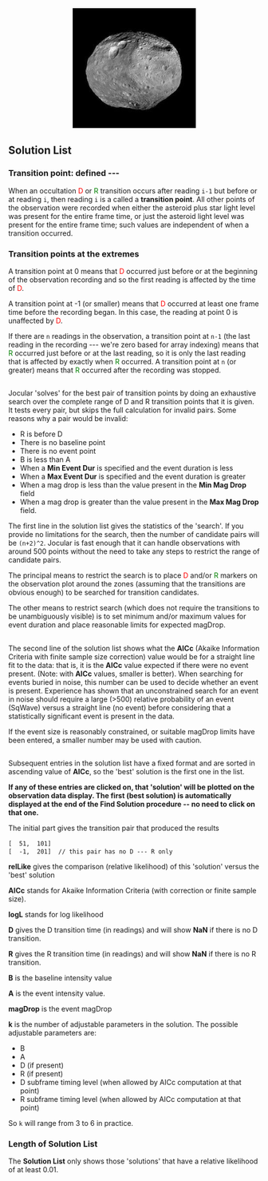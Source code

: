 

<center><img src="Vesta.jpg"></center>

## Solution List

### Transition point:  defined ---

When an occultation <font color="red">D</font> or <font color="green">R</font> transition occurs after reading `i-1` but before or at reading `i`, then reading `i` is a called a **transition point**.  All other points of the observation were recorded when either the asteroid plus star light level was present for the entire frame time, or just the asteroid light level was present for the entire frame time; such values are independent of when a transition occurred.

### Transition points at the extremes

A transition point at 0 means that <font color="red">D</font> occurred just before or at the beginning of the observation recording and so the first reading is affected by the time of <font color="red">D</font>.

A transition point at -1 (or smaller) means that <font color="red">D</font> occurred at least one frame time before the recording began.  In this case, the reading at point 0 is unaffected by <font color="red">D</font>.

If there are `n` readings in the observation, a transition point at `n-1` (the last reading in the recording --- we're zero based for array indexing) means that <font color="green">R</font> occurred just before or at the last reading, so it is only the last reading that is affected by exactly when <font color="green">R</font> occurred. A transition point at `n` (or greater) means that <font color="green">R</font> occurred after the recording was stopped.

## 

Jocular 'solves' for the best pair of transition points by doing an exhaustive search over the complete range of D and R transition points that it is given. It tests every pair, but skips the full calculation for invalid pairs.  Some reasons why a pair would be invalid:

* R is before D
* There is no baseline point
* There is no event point
* B is less than A
* When a **Min Event Dur** is specified and the event duration is less
* When a **Max Event Dur** is specified and the event duration is greater
* When a mag drop is less than the value present in the **Min Mag Drop** field
* When a mag drop is greater than the value present in the **Max Mag Drop** field. 

The first line in the solution list gives the statistics of the 'search'.  If you provide no limitations for the search, then the number of candidate pairs will be `(n+2)^2`. Jocular is fast enough that it can handle observations with around 500 points without the need to take any steps to restrict the range of candidate pairs. 

The principal means to restrict the search is to place <font color="red">D</font> and/or <font color="green">R</font> markers on the observation plot around the zones (assuming that the transitions are obvious enough) to be searched for transition candidates. 

The other means to restrict search (which does not require the transitions to be unambiguously visible) is to set minimum and/or maximum values for event duration and place reasonable limits for expected magDrop.

## 

The second line of the solution list shows what the **AICc** (Akaike Information Criteria with finite sample size correction) value would be for a straight line fit to the data: that is, it is the **AICc** value expected if there were no event present. (Note: with **AICc** values, smaller is better). When searching for events buried in noise, this number can be used to decide whether an event is present. Experience has shown that an unconstrained search for an event in noise should require a large (>500) relative probability of an event (SqWave) versus a straight line (no event) before considering that a statistically significant event is present in the data.

If the event size is reasonably constrained, or suitable magDrop limits have been entered, a smaller number may be used with caution. 

## 

Subsequent entries in the solution list have a fixed format and are sorted in ascending value of **AICc**, so the 'best' solution is the first one in the list. 

**If any of these entries are clicked on, that 'solution' will be plotted on the observation data display.  The first (best solution) is automatically displayed at the end of the Find Solution procedure -- no need to click on that one.**

The initial part gives the transition pair that produced the results

    [  51,  101]
    [  -1,  201]  // this pair has no D --- R only
    
**relLike** gives the comparison (relative likelihood) of this 'solution' versus the 'best' solution
    
**AICc** stands for Akaike Information Criteria (with correction or finite sample size).

**logL** stands for log likelihood

**D** gives the D transition time (in readings) and will show **NaN** if there is no D transition.

**R** gives the R transition time (in readings) and will show **NaN** if there is no R transition.

**B** is the baseline intensity value

**A** is the event intensity value.

**magDrop** is the event magDrop

**k** is the number of adjustable parameters in the solution. The possible adjustable parameters are:

* B
* A
* D (if present)
* R (if present)
* D subframe timing level (when allowed by AICc computation at that point)
* R subframe timing level (when allowed by AICc computation at that point)

So `k` will range from 3 to 6 in practice.

### Length of Solution List

The **Solution List** only shows those 'solutions' that have a relative likelihood of at least 0.01.  





 
    
     

